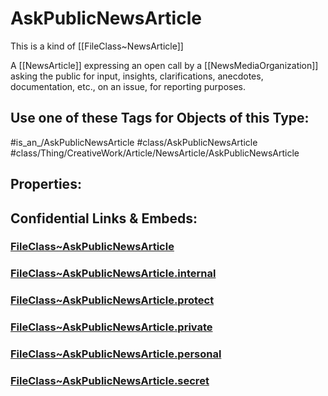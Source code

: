 ﻿---
limit: 9
mapWithTag: true
excludes: 
icon: link-2
version: "2.0"
tagNames:
  - class/AskPublicNewsArticle
  - class/Thing/CreativeWork/Article/NewsArticle/AskPublicNewsArticle
  - is_an_/AskPublicNewsArticle
  - schema-org/AskPublicNewsArticle
tags:
  - class/FileClass
  - class/AskPublicNewsArticle
  - "#is_an_/AskPublicNewsArticle"
  - class/Thing/CreativeWork/Article/NewsArticle/AskPublicNewsArticle
extends: FileClass~Thing/FileClass~CreativeWork/FileClass~Article/FileClass~NewsArticle
fields: []
---

# AskPublicNewsArticle
This is a kind of [[FileClass~NewsArticle]]

A [[NewsArticle]] expressing an open call by a [[NewsMediaOrganization]] asking the public for input, insights, clarifications, anecdotes, documentation, etc., on an issue, for reporting purposes.


## Use one of these Tags for Objects of this Type:

#is_an_/AskPublicNewsArticle
#class/AskPublicNewsArticle
#class/Thing/CreativeWork/Article/NewsArticle/AskPublicNewsArticle

## Properties:



## Confidential Links & Embeds: 

### [FileClass~AskPublicNewsArticle](/_public/fileClass/FileClass~Thing/FileClass~CreativeWork/FileClass~Article/FileClass~NewsArticle/FileClass~AskPublicNewsArticle.md) 

### [FileClass~AskPublicNewsArticle.internal](/_internal/fileClass/FileClass~Thing/FileClass~CreativeWork/FileClass~Article/FileClass~NewsArticle/FileClass~AskPublicNewsArticle.internal.md) 

### [FileClass~AskPublicNewsArticle.protect](/_protect/fileClass/FileClass~Thing/FileClass~CreativeWork/FileClass~Article/FileClass~NewsArticle/FileClass~AskPublicNewsArticle.protect.md) 

### [FileClass~AskPublicNewsArticle.private](/_private/fileClass/FileClass~Thing/FileClass~CreativeWork/FileClass~Article/FileClass~NewsArticle/FileClass~AskPublicNewsArticle.private.md) 

### [FileClass~AskPublicNewsArticle.personal](/_personal/fileClass/FileClass~Thing/FileClass~CreativeWork/FileClass~Article/FileClass~NewsArticle/FileClass~AskPublicNewsArticle.personal.md) 

### [FileClass~AskPublicNewsArticle.secret](/_secret/fileClass/FileClass~Thing/FileClass~CreativeWork/FileClass~Article/FileClass~NewsArticle/FileClass~AskPublicNewsArticle.secret.md) 
